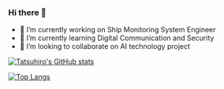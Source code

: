 ### Hi there 👋

- 🔭 I’m currently working on Ship Monitoring System Engineer
- 🌱 I’m currently learning Digital Communication and Security
- 👯 I’m looking to collaborate on AI technology project

[![Tatsuhiro's GitHub stats](https://github-readme-stats.vercel.app/api?username=tatsuhirot&show_icons=true&theme=radical)](https://github.com/anuraghazra/github-readme-stats)

[![Top Langs](https://github-readme-stats.vercel.app/api/top-langs/?username=tatsuhirot&layout=compact)](https://github.com/anuraghazra/github-readme-stats)


